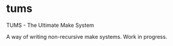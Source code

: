 # tums
TUMS - The Ultimate Make System

A way of writing non-recursive make systems. Work in progress.
